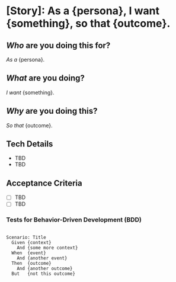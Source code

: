 # [Story]: As a {persona}, I want {something}, so that {outcome}.

<!--- https://sprint.ly/blog/agile-user-stories/ -->
<!--- https://www.atlassian.com/agile/project-management/user-stories -->

## _Who_ are you doing this for?

_As a_ {persona}.

## _What_ are you doing?

_I want_ {something}.

## _Why_ are you doing this?

_So that_ {outcome}.

## Tech Details

<!--- Enumerate the technical details involved in playing/resolving this story. -->

- TBD
- TBD

## Acceptance Criteria

<!--- Describe the criteria necessary to judge an acceptable outcome. -->

- [ ] TBD
- [ ] TBD

### Tests for Behavior-Driven Development (BDD)

<!--- Validate your _expected outcome_ by defining testable scenarios with Gherkin syntax.  -->
<!--- https://cucumber.io/docs/gherkin/reference/ -->

```gherkin

Scenario: Title
  Given {context}
    And {some more context}
  When  {event}
    And {another event}
  Then  {outcome}
    And {another outcome}
  But   {not this outcome}

```
